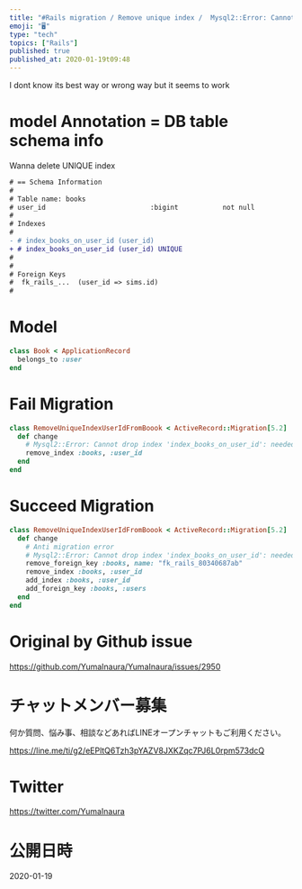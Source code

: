 ```yaml
---
title: "#Rails migration / Remove unique index /  Mysql2::Error: Cannot drop i"
emoji: "🖥"
type: "tech"
topics: ["Rails"]
published: true
published_at: 2020-01-19t09:48
---
```


I dont know its best way or wrong way
but it seems to work 

# model Annotation = DB table schema info

Wanna delete UNIQUE index

```diff
# == Schema Information
#
# Table name: books
# user_id                          :bigint           not null
#
# Indexes
#
- # index_books_on_user_id (user_id)
+ # index_books_on_user_id (user_id) UNIQUE
#
#
# Foreign Keys
#  fk_rails_...  (user_id => sims.id)
#
```

# Model

```rb
class Book < ApplicationRecord
  belongs_to :user
end
```

# Fail Migration 

```rb
class RemoveUniqueIndexUserIdFromBoook < ActiveRecord::Migration[5.2]
  def change
    # Mysql2::Error: Cannot drop index 'index_books_on_user_id': needed in a foreign key constraint
    remove_index :books, :user_id
  end
end
```

# Succeed Migration

```rb
class RemoveUniqueIndexUserIdFromBoook < ActiveRecord::Migration[5.2]
  def change
    # Anti migration error
    # Mysql2::Error: Cannot drop index 'index_books_on_user_id': needed in a foreign key constraint
    remove_foreign_key :books, name: "fk_rails_80340687ab"
    remove_index :books, :user_id
    add_index :books, :user_id
    add_foreign_key :books, :users
  end
end

```

# Original by Github issue

https://github.com/YumaInaura/YumaInaura/issues/2950








<!-- Update From Qiita API -->

# チャットメンバー募集


何か質問、悩み事、相談などあればLINEオープンチャットもご利用ください。

https://line.me/ti/g2/eEPltQ6Tzh3pYAZV8JXKZqc7PJ6L0rpm573dcQ





# Twitter


https://twitter.com/YumaInaura


<!-- Update From Qiita API -->



# 公開日時

2020-01-19
